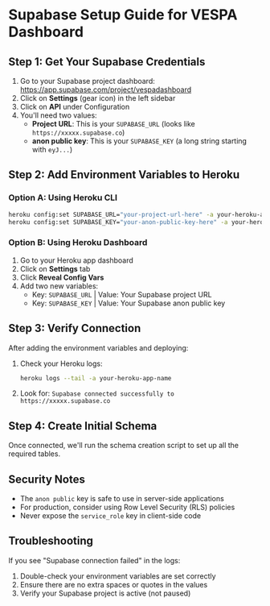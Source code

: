 # Supabase Setup Guide for VESPA Dashboard

## Step 1: Get Your Supabase Credentials

1. Go to your Supabase project dashboard: https://app.supabase.com/project/vespadashboard
2. Click on **Settings** (gear icon) in the left sidebar
3. Click on **API** under Configuration
4. You'll need two values:
   - **Project URL**: This is your `SUPABASE_URL` (looks like `https://xxxxx.supabase.co`)
   - **anon public key**: This is your `SUPABASE_KEY` (a long string starting with `eyJ...`)

## Step 2: Add Environment Variables to Heroku

### Option A: Using Heroku CLI
```bash
heroku config:set SUPABASE_URL="your-project-url-here" -a your-heroku-app-name
heroku config:set SUPABASE_KEY="your-anon-public-key-here" -a your-heroku-app-name
```

### Option B: Using Heroku Dashboard
1. Go to your Heroku app dashboard
2. Click on **Settings** tab
3. Click **Reveal Config Vars**
4. Add two new variables:
   - Key: `SUPABASE_URL` | Value: Your Supabase project URL
   - Key: `SUPABASE_KEY` | Value: Your Supabase anon public key

## Step 3: Verify Connection

After adding the environment variables and deploying:

1. Check your Heroku logs:
   ```bash
   heroku logs --tail -a your-heroku-app-name
   ```

2. Look for: `Supabase connected successfully to https://xxxxx.supabase.co`

## Step 4: Create Initial Schema

Once connected, we'll run the schema creation script to set up all the required tables.

## Security Notes

- The `anon public` key is safe to use in server-side applications
- For production, consider using Row Level Security (RLS) policies
- Never expose the `service_role` key in client-side code

## Troubleshooting

If you see "Supabase connection failed" in the logs:
1. Double-check your environment variables are set correctly
2. Ensure there are no extra spaces or quotes in the values
3. Verify your Supabase project is active (not paused)